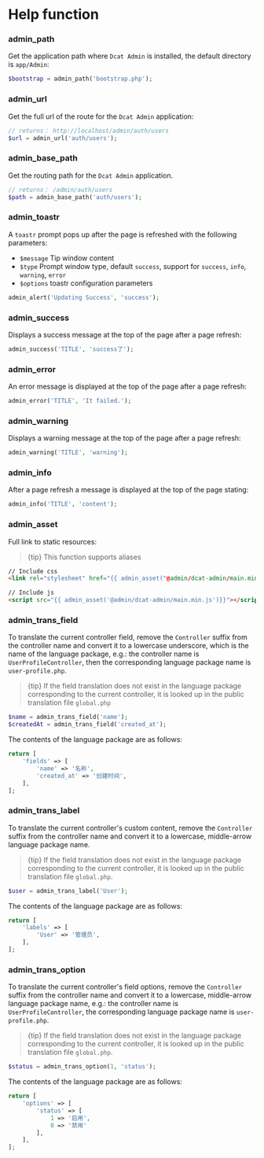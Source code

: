 # Help function

### admin_path

Get the application path where `Dcat Admin` is installed, the default directory is `app/Admin`:

```php
$bootstrap = admin_path('bootstrap.php');
```

### admin_url

Get the full url of the route for the `Dcat Admin` application:

```php
// returns： http://localhost/admin/auth/users
$url = admin_url('auth/users');
```

### admin_base_path

Get the routing path for the `Dcat Admin` application.
```php
// returns： /admin/auth/users
$path = admin_base_path('auth/users');
```

### admin_toastr

A `toastr` prompt pops up after the page is refreshed with the following parameters:

- `$message` Tip window content
- `$type` Prompt window type, default `success`, support for `success`, `info`, `warning`, `error`
- `$options` toastr configuration parameters

```php
admin_alert('Updating Success', 'success');
```

### admin_success

Displays a success message at the top of the page after a page refresh:
```php
admin_success('TITLE', 'success了');
```

### admin_error

An error message is displayed at the top of the page after a page refresh:
```php
admin_error('TITLE', 'It failed.');
```

### admin_warning

Displays a warning message at the top of the page after a page refresh:
```php
admin_warning('TITLE', 'warning');
```

### admin_info

After a page refresh a message is displayed at the top of the page stating:
```php
admin_info('TITLE', 'content');
```

### admin_asset

Full link to static resources:

> {tip} This function supports aliases

```html
// Include css
<link rel="stylesheet" href="{{ admin_asset("@admin/dcat-admin/main.min.css") }}">

// Include js
<script src="{{ admin_asset('@admin/dcat-admin/main.min.js')}}"></script>
```

### admin_trans_field

To translate the current controller field, remove the `Controller` suffix from the controller name and convert it to a lowercase underscore, which is the name of the language package, e.g.: the controller name is `UserProfileController`, then the corresponding language package name is `user-profile.php`.

> {tip} If the field translation does not exist in the language package corresponding to the current controller, it is looked up in the public translation file `global.php`

```php
$name = admin_trans_field('name');
$createdAt = admin_trans_field('created_at');
```
The contents of the language package are as follows:
```php
return [
    'fields' => [
        'name' => '名称',
        'created_at' => '创建时间',
    ],
];
```


### admin_trans_label

To translate the current controller's custom content, remove the `Controller` suffix from the controller name and convert it to a lowercase, middle-arrow language package name.

> {tip} If the field translation does not exist in the language package corresponding to the current controller, it is looked up in the public translation file `global.php`.

```php
$user = admin_trans_label('User');
```
The contents of the language package are as follows:
```php
return [
    'labels' => [
        'User' => '管理员',
    ],
];
```

### admin_trans_option

To translate the current controller's field options, remove the `Controller` suffix from the controller name and convert it to a lowercase, middle-arrow language package name, e.g.: the controller name is `UserProfileController`, the corresponding language package name is `user-profile.php`.

> {tip} If the field translation does not exist in the language package corresponding to the current controller, it is looked up in the public translation file `global.php`.

```php
$status = admin_trans_option(1, 'status');
```
The contents of the language package are as follows:
```php
return [
    'options' => [
        'status' => [
            1 => '启用',
            0 => '禁用'
        ],
    ],
];
```

